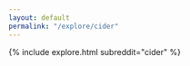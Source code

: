 ```yaml
---
layout: default
permalink: "/explore/cider"
---
```


<link rel="stylesheet" type="text/css" href="/static/css/explore.css">
{% include explore.html subreddit="cider" %}

